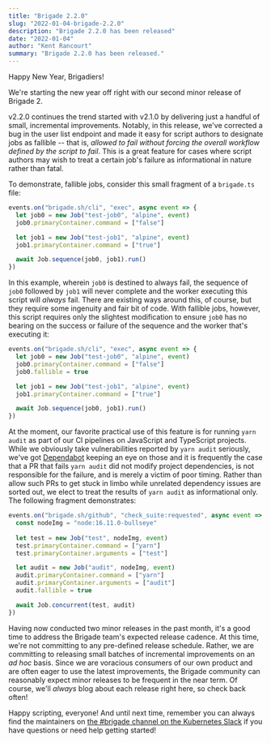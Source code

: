 ```yaml
---
title: "Brigade 2.2.0"
slug: "2022-01-04-brigade-2.2.0"
description: "Brigade 2.2.0 has been released"
date: "2022-01-04"
author: "Kent Rancourt"
summary: "Brigade 2.2.0 has been released."
---
```


Happy New Year, Brigadiers!

We're starting the new year off right with our second minor release of Brigade 2.

v2.2.0 continues the trend started with v2.1.0 by delivering just a handful of small, incremental improvements. Notably, in this release, we've corrected a bug in the user list endpoint and made it easy for script authors to designate jobs as fallible -- that is, _allowed to fail without forcing the overall workflow defined by the script to fail_. This is a great feature for cases where script authors may wish to treat a certain job's failure as informational in nature rather than fatal.

To demonstrate, fallible jobs, consider this small fragment of a `brigade.ts` file:

```typescript
events.on("brigade.sh/cli", "exec", async event => {
  let job0 = new Job("test-job0", "alpine", event)
  job0.primaryContainer.command = ["false"]

  let job1 = new Job("test-job1", "alpine", event)
  job1.primaryContainer.command = ["true"]

  await Job.sequence(job0, job1).run()
})
```

In this example, wherein `job0` is destined to always fail, the sequence of `job0` followed by `job1` will never complete and the worker executing this script will _always_ fail. There are existing ways around this, of course, but they require some ingenuity and fair bit of code. With fallible jobs, however, this script requires only the slightest modification to ensure `job0` has no bearing on the success or failure of the sequence and the worker that's executing it:

```typescript
events.on("brigade.sh/cli", "exec", async event => {
  let job0 = new Job("test-job0", "alpine", event)
  job0.primaryContainer.command = ["false"]
  job0.fallible = true

  let job1 = new Job("test-job1", "alpine", event)
  job1.primaryContainer.command = ["true"]

  await Job.sequence(job0, job1).run()
})
```

At the moment, our favorite practical use of this feature is for running `yarn audit` as part of our CI pipelines on JavaScript and TypeScript projects. While we obviously take vulnerabilities reported by `yarn audit` seriously, we've got [Dependabot](https://docs.github.com/en/code-security/supply-chain-security/keeping-your-dependencies-updated-automatically/about-dependabot-version-updates) keeping an eye on those and it is frequently the case that a PR that fails `yarn audit` did not modify project dependencies, is not responsible for the failure, and is merely a victim of poor timing. Rather than allow such PRs to get stuck in limbo while unrelated dependency issues are sorted out, we elect to treat the results of `yarn audit` as informational only. The following fragment demonstrates:

```typescript
events.on("brigade.sh/github", "check_suite:requested", async event => {
  const nodeImg = "node:16.11.0-bullseye"
  
  let test = new Job("test", nodeImg, event)
  test.primaryContainer.command = ["yarn"]
  test.primaryContainer.arguments = ["test"]

  let audit = new Job("audit", nodeImg, event)
  audit.primaryContainer.command = ["yarn"]
  audit.primaryContainer.arguments = ["audit"]
  audit.fallible = true

  await Job.concurrent(test, audit)
})
```

Having now conducted two minor releases in the past month, it's a good time to address the Brigade team's expected release cadence. At this time, we're not committing to any pre-defined release schedule. Rather, we are committing to releasing small batches of incremental improvements on an _ad hoc_ basis. Since we are voracious consumers of our own product and are often eager to use the latest improvements, the Brigade community can reasonably expect minor releases to be frequent in the near term. Of course, we'll _always_ blog about each release right here, so check back often!

Happy scripting, everyone! And until next time, remember you can always find the maintainers on [the #brigade channel on the Kubernetes Slack](https://slack.brigade.sh) if you have questions or need help getting started!

